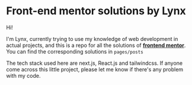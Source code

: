# Front-end mentor solutions by Lynx

Hi!

I'm Lynx, currently trying to use my knowledge of web development in actual projects, and this is a repo for all the solutions of [**frontend mentor**](https://www.frontendmentor.io). You can find the corresponding solutions in `pages/posts`

The tech stack used here are next.js, React.js and tailwindcss. If anyone come across this little project, please let me know if there's any problem with my code.

